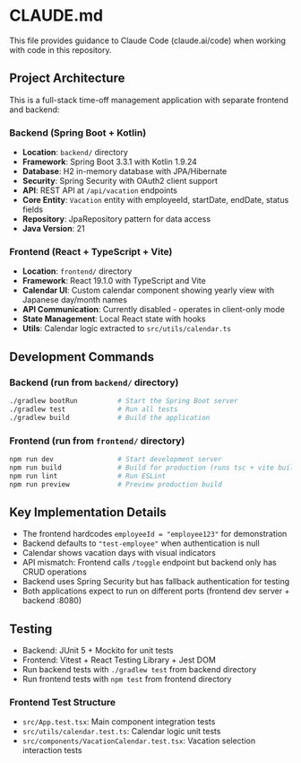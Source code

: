 # CLAUDE.md

This file provides guidance to Claude Code (claude.ai/code) when working with code in this repository.

## Project Architecture

This is a full-stack time-off management application with separate frontend and backend:

### Backend (Spring Boot + Kotlin)
- **Location**: `backend/` directory
- **Framework**: Spring Boot 3.3.1 with Kotlin 1.9.24
- **Database**: H2 in-memory database with JPA/Hibernate
- **Security**: Spring Security with OAuth2 client support
- **API**: REST API at `/api/vacation` endpoints
- **Core Entity**: `Vacation` entity with employeeId, startDate, endDate, status fields
- **Repository**: JpaRepository pattern for data access
- **Java Version**: 21

### Frontend (React + TypeScript + Vite)
- **Location**: `frontend/` directory  
- **Framework**: React 19.1.0 with TypeScript and Vite
- **Calendar UI**: Custom calendar component showing yearly view with Japanese day/month names
- **API Communication**: Currently disabled - operates in client-only mode
- **State Management**: Local React state with hooks
- **Utils**: Calendar logic extracted to `src/utils/calendar.ts`

## Development Commands

### Backend (run from `backend/` directory)
```bash
./gradlew bootRun          # Start the Spring Boot server
./gradlew test             # Run all tests
./gradlew build            # Build the application
```

### Frontend (run from `frontend/` directory)
```bash
npm run dev                # Start development server
npm run build              # Build for production (runs tsc + vite build)
npm run lint               # Run ESLint
npm run preview            # Preview production build
```

## Key Implementation Details

- The frontend hardcodes `employeeId = "employee123"` for demonstration
- Backend defaults to `"test-employee"` when authentication is null
- Calendar shows vacation days with visual indicators
- API mismatch: Frontend calls `/toggle` endpoint but backend only has CRUD operations
- Backend uses Spring Security but has fallback authentication for testing
- Both applications expect to run on different ports (frontend dev server + backend :8080)

## Testing

- Backend: JUnit 5 + Mockito for unit tests
- Frontend: Vitest + React Testing Library + Jest DOM
- Run backend tests with `./gradlew test` from backend directory
- Run frontend tests with `npm test` from frontend directory

### Frontend Test Structure
- `src/App.test.tsx`: Main component integration tests
- `src/utils/calendar.test.ts`: Calendar logic unit tests  
- `src/components/VacationCalendar.test.tsx`: Vacation selection interaction tests